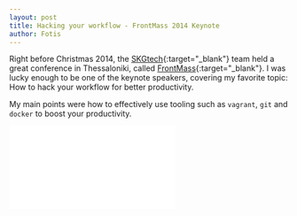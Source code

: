 ```yaml
---
layout: post
title: Hacking your workflow - FrontMass 2014 Keynote
author: Fotis
---
```


Right before Christmas 2014, the [SKGtech](http://skgtech.io){:target="_blank"} team held a great conference in Thessaloniki, called [FrontMass](http://frontmass.org){:target="_blank"}. I was lucky enough to be one of the keynote speakers, covering my favorite topic: How to hack your workflow for better productivity. 

My main points were how to effectively use tooling such as `vagrant`, `git` and `docker` to boost your productivity.

<div class="aspect-ratio four-by-three">
  <iframe src="{{ '/frontmass14/' | prepend: site.baseurl | prepend: site.url }}" frameborder="0"></iframe>  
</div>
